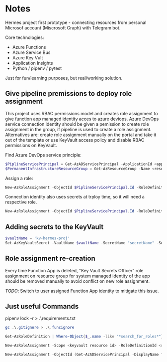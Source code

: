 # Notes

Hermes project first prototype - connecting resources from personal Microsof account (Miscrosoft Graph) with Telegram bot.

Core technologies:

- Azure Functions
- Azure Service Bus
- Azure Key Vult
- Application Insights
- Python / pipenv / pytest

Just for fun/learning purposes, but real/working solution.

## Give pipeline premissions to deploy role assignment

This project uses RBAC permissions model and creates role assignment to give function app managed identity acces to azure deviops. Azure DevOps service connection identity should be given a pemission to create role assignment in the group, if pipeline is used to create a role assignment. Alternatives are: create role assignment manually on the portal and take it out of the template or use KeyVault access policy and disable RBAC permissions on KeyVault.

Find Azure DevOps service principle:

``` Powershell
$PiplineServicePrincipal = Get-AzADServicePrincipal -ApplicationId <application ID of connection SP> # Id can be looked up at connection settings
$PermanentInfrastructureResourceGroup = Get-AzResourceGroup -Name <resource group name>
```

Assign a role:

``` Powershell
New-AzRoleAssignment -ObjectId $PiplineServicePrincipal.Id -RoleDefinitionId (Get-AzRoleDefinition -Name "User Access Administrator").Id -Scope $PermanentInfrastructureResourceGroup.ResourceId
```

Connection identity also uses secrets at trploy time, so it will need a respective role.

``` Powershell
New-AzRoleAssignment -ObjectId $PiplineServicePrincipal.Id -RoleDefinitionId (Get-AzRoleDefinition -Name "Key Vault Secrets User").Id -Scope $PermanentInfrastructureResourceGroup.ResourceId
```

## Adding secrets to the KeyVault

``` Powershell
$vaultName = 'kv-hermes-proj'
Set-AzKeyVaultSecret -VaultName $vaultName -SecretName "secretName" -SecretValue (ConvertTo-SecureString -String 'secretValuexxxyyyzzz' -AsPlainText -Force)
```

## Role assignment re-creation

Every time Function App is deleted, "Key Vault Secrets Officer" role assignment on resource group for system managed identity of the app should be removed manually to avoid conflict on new role assignment.

*TODO*: Switch to user assigned Function App identity to mitigate this issue.

## Just useful Commands

pipenv lock -r > .\requirements.txt

``` Powershell
gc .\.gitignore > .\.funcignore

Get-AzRoleDefinition | Where-Object{$_.name -like "*search_for_roles*"}

New-AzRoleAssignment -Scope <keyvault resource id> -RoleDefinitionId <role id>  -ObjectId <user/app id>

New-AzRoleAssignment -ObjectId (Get-AzADServicePrincipal -DisplayName func-hermes-proj).Id -RoleDefinitionName 'Key Vault Secrets Officer' -Scope (Get-AzResource -ResourceType "Microsoft.KeyVault/vaults" -ResourceName "kv-hermes-proj").ResourceId
```

